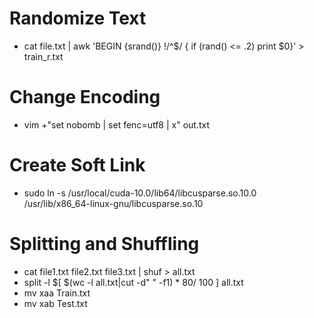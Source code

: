 # Randomize Text
- cat file.txt | awk 'BEGIN {srand()} !/^$/ { if (rand() <= .2) print $0}' > train_r.txt

# Change Encoding
- vim +"set nobomb | set fenc=utf8 | x" out.txt

# Create Soft Link
- sudo ln -s /usr/local/cuda-10.0/lib64/libcusparse.so.10.0 /usr/lib/x86_64-linux-gnu/libcusparse.so.10

# Splitting and Shuffling
- cat file1.txt file2.txt file3.txt | shuf > all.txt
- split -l $[ $(wc -l all.txt|cut -d" " -f1) * 80/ 100 ] all.txt
- mv xaa Train.txt
- mv xab Test.txt